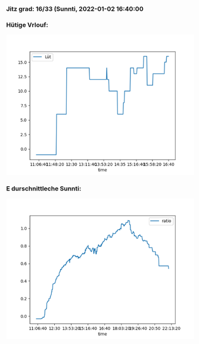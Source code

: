 ### Jitz grad: 16/33 (Sunnti, 2022-01-02 16:40:00

### Hütige Vrlouf:
![Graph](Today.png)

### E durschnittleche Sunnti:
![Graph](Sunnti.png)